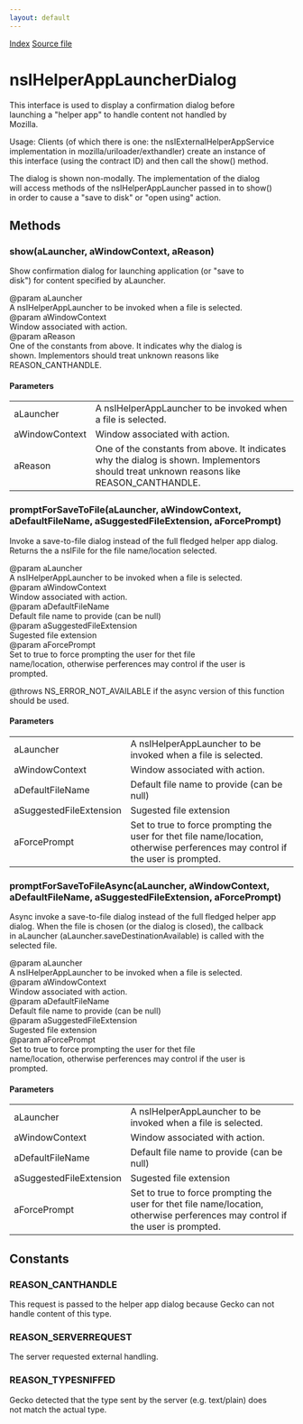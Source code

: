 ```yaml
---
layout: default
---
```

<div id='links'><a href="../index.html">Index</a>
<a href="http://dxr.mozilla.org/mozilla-central/source/uriloader/exthandler/nsIHelperAppLauncherDialog.idl">Source file</a>
</div>

# nsIHelperAppLauncherDialog #
  
This interface is used to display a confirmation dialog before  
launching a "helper app" to handle content not handled by  
Mozilla.  
  
Usage:  Clients (of which there is one: the nsIExternalHelperAppService  
implementation in mozilla/uriloader/exthandler) create an instance of  
this interface (using the contract ID) and then call the show() method.  
  
The dialog is shown non-modally.  The implementation of the dialog  
will access methods of the nsIHelperAppLauncher passed in to show()  
in order to cause a "save to disk" or "open using" action.  
  

## Methods ##

### show(aLauncher, aWindowContext, aReason) ###
  
Show confirmation dialog for launching application (or "save to  
disk") for content specified by aLauncher.  
  
@param aLauncher  
       A nsIHelperAppLauncher to be invoked when a file is selected.  
@param aWindowContext  
       Window associated with action.  
@param aReason  
       One of the constants from above. It indicates why the dialog is  
       shown. Implementors should treat unknown reasons like  
       REASON_CANTHANDLE.  
  

#### Parameters ####

<table>

<tr>
<td>aLauncher</td>
<td>       A nsIHelperAppLauncher to be invoked when a file is selected.  
</td>
</tr>

<tr>
<td>aWindowContext</td>
<td>       Window associated with action.  
</td>
</tr>

<tr>
<td>aReason</td>
<td>       One of the constants from above. It indicates why the dialog is  
       shown. Implementors should treat unknown reasons like  
       REASON_CANTHANDLE.  
</td>
</tr>

</table>

### promptForSaveToFile(aLauncher, aWindowContext, aDefaultFileName, aSuggestedFileExtension, aForcePrompt) ###
  
Invoke a save-to-file dialog instead of the full fledged helper app dialog.  
Returns the a nsIFile for the file name/location selected.  
  
@param aLauncher  
       A nsIHelperAppLauncher to be invoked when a file is selected.  
@param aWindowContext  
       Window associated with action.  
@param aDefaultFileName  
       Default file name to provide (can be null)  
@param aSuggestedFileExtension  
       Sugested file extension  
@param aForcePrompt  
       Set to true to force prompting the user for thet file  
       name/location, otherwise perferences may control if the user is  
       prompted.  
  
@throws NS_ERROR_NOT_AVAILABLE if the async version of this function  
                               should be used.  
  

#### Parameters ####

<table>

<tr>
<td>aLauncher</td>
<td>       A nsIHelperAppLauncher to be invoked when a file is selected.  
</td>
</tr>

<tr>
<td>aWindowContext</td>
<td>       Window associated with action.  
</td>
</tr>

<tr>
<td>aDefaultFileName</td>
<td>       Default file name to provide (can be null)  
</td>
</tr>

<tr>
<td>aSuggestedFileExtension</td>
<td>       Sugested file extension  
</td>
</tr>

<tr>
<td>aForcePrompt</td>
<td>       Set to true to force prompting the user for thet file  
       name/location, otherwise perferences may control if the user is  
       prompted.  
</td>
</tr>

</table>

### promptForSaveToFileAsync(aLauncher, aWindowContext, aDefaultFileName, aSuggestedFileExtension, aForcePrompt) ###
  
Async invoke a save-to-file dialog instead of the full fledged helper app  
dialog. When the file is chosen (or the dialog is closed), the callback  
in aLauncher (aLauncher.saveDestinationAvailable) is called with the  
selected file.  
  
@param aLauncher  
       A nsIHelperAppLauncher to be invoked when a file is selected.  
@param aWindowContext  
       Window associated with action.  
@param aDefaultFileName  
       Default file name to provide (can be null)  
@param aSuggestedFileExtension  
       Sugested file extension  
@param aForcePrompt  
       Set to true to force prompting the user for thet file  
       name/location, otherwise perferences may control if the user is  
       prompted.  
  

#### Parameters ####

<table>

<tr>
<td>aLauncher</td>
<td>       A nsIHelperAppLauncher to be invoked when a file is selected.  
</td>
</tr>

<tr>
<td>aWindowContext</td>
<td>       Window associated with action.  
</td>
</tr>

<tr>
<td>aDefaultFileName</td>
<td>       Default file name to provide (can be null)  
</td>
</tr>

<tr>
<td>aSuggestedFileExtension</td>
<td>       Sugested file extension  
</td>
</tr>

<tr>
<td>aForcePrompt</td>
<td>       Set to true to force prompting the user for thet file  
       name/location, otherwise perferences may control if the user is  
       prompted.  
</td>
</tr>

</table>

## Constants ##

### REASON_CANTHANDLE ###
  
This request is passed to the helper app dialog because Gecko can not  
handle content of this type.  
  

### REASON_SERVERREQUEST ###
  
The server requested external handling.  
  

### REASON_TYPESNIFFED ###
  
Gecko detected that the type sent by the server (e.g. text/plain) does  
not match the actual type.  
  
